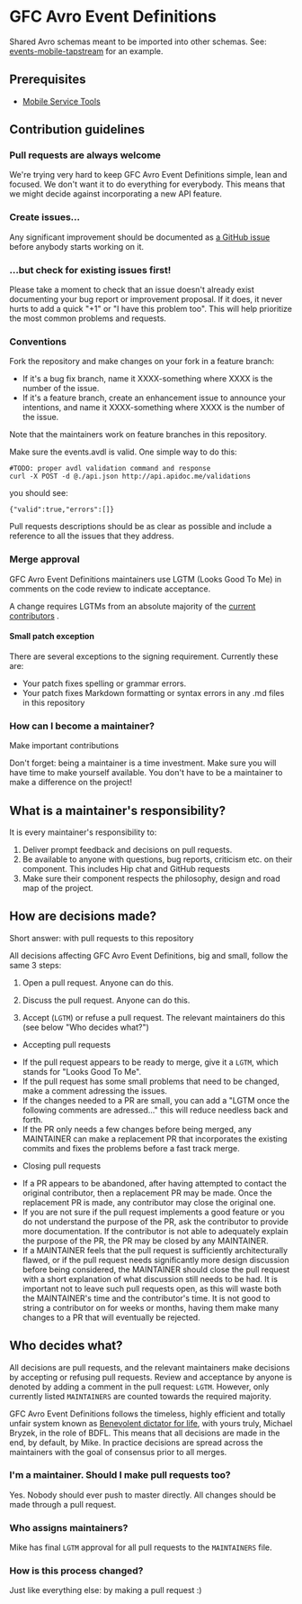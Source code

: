 # GFC Avro Event Definitions

Shared Avro schemas meant to be imported into other schemas. See: [events-mobile-tapstream](https://github.com/gilt/events-mobile-tapstream) for an example.

## Prerequisites

  - [Mobile Service Tools](https://github.com/gilt/mobile-service-tools)

## Contribution guidelines

### Pull requests are always welcome

We're trying very hard to keep GFC Avro Event Definitions simple, lean and
focused. We don't want it to do everything for everybody. This means that we
might decide against incorporating a new API feature.

### Create issues...

Any significant improvement should be documented as [a GitHub
issue](https://github.com/gilt/events-gfc-avro/issues) before anybody starts
working on it.

### ...but check for existing issues first!

Please take a moment to check that an issue doesn't already exist documenting
your bug report or improvement proposal. If it does, it never hurts to add a
quick "+1" or "I have this problem too". This will help prioritize the most
common problems and requests.

### Conventions

Fork the repository and make changes on your fork in a feature branch:

- If it's a bug fix branch, name it XXXX-something where XXXX is the number
  of the issue.
- If it's a feature branch, create an enhancement issue to announce your
  intentions, and name it XXXX-something where XXXX is the number of the
  issue.

Note that the maintainers work on feature branches in this repository.

Make sure the events.avdl is valid. One simple way to do this:

    #TODO: proper avdl validation command and response
    curl -X POST -d @./api.json http://api.apidoc.me/validations

you should see:

    {"valid":true,"errors":[]}

Pull requests descriptions should be as clear as possible and include a
reference to all the issues that they address.

### Merge approval

GFC Avro Event Definitions maintainers use LGTM (Looks Good To Me) in
comments on the code review to indicate acceptance.

A change requires LGTMs from an absolute majority of the [current
contributors](https://github.com/gilt/events-gfc-avro/blob/master/MAINTAINERS)
.

#### Small patch exception

There are several exceptions to the signing requirement. Currently these are:

* Your patch fixes spelling or grammar errors.
* Your patch fixes Markdown formatting or syntax errors in any .md files in
  this repository

### How can I become a maintainer?

Make important contributions

Don't forget: being a maintainer is a time investment. Make sure you will
have time to make yourself available. You don't have to be a maintainer to
make a difference on the project!

## What is a maintainer's responsibility?

It is every maintainer's responsibility to:

1. Deliver prompt feedback and decisions on pull requests.
2. Be available to anyone with questions, bug reports, criticism etc. on
   their component. This includes Hip chat and GitHub requests
3. Make sure their component respects the philosophy, design and
   road map of the project.

## How are decisions made?

Short answer: with pull requests to this repository

All decisions affecting GFC Avro Event Definitions, big and small,
follow the same 3 steps:

1. Open a pull request. Anyone can do this.

2. Discuss the pull request. Anyone can do this.

3. Accept (`LGTM`) or refuse a pull request. The relevant maintainers
  do this (see below "Who decides what?")
 + Accepting pull requests
  - If the pull request appears to be ready to merge, give it a `LGTM`, which
    stands for "Looks Good To Me".
  - If the pull request has some small problems that need to be changed, make
    a comment adressing the issues.
  - If the changes needed to a PR are small, you can add a "LGTM once the
    following comments are adressed..." this will reduce needless back and
    forth.
  - If the PR only needs a few changes before being merged, any MAINTAINER
    can make a replacement PR that incorporates the existing commits and
    fixes the problems before a fast track merge.
 + Closing pull requests
  - If a PR appears to be abandoned, after having attempted to contact the
    original contributor, then a replacement PR may be made. Once the
    replacement PR is made, any contributor may close the original one.
  - If you are not sure if the pull request implements a good feature or you
    do not understand the purpose of the PR, ask the contributor to provide
    more documentation. If the contributor is not able to adequately explain
    the purpose of the PR, the PR may be closed by any MAINTAINER.
  - If a MAINTAINER feels that the pull request is sufficiently
    architecturally flawed, or if the pull request needs significantly more
    design discussion before being considered, the MAINTAINER should close
    the pull request with a short explanation of what discussion still needs
    to be had. It is important not to leave such pull requests open, as this
    will waste both the MAINTAINER's time and the contributor's time. It is
    not good to string a contributor on for weeks or months, having them make
    many changes to a PR that will eventually be rejected.

## Who decides what?

All decisions are pull requests, and the relevant maintainers make decisions
by accepting or refusing pull requests. Review and acceptance by anyone is
denoted by adding a comment in the pull request: `LGTM`. However, only
currently listed `MAINTAINERS` are counted towards the required majority.

GFC Avro Event Definitions follows the timeless, highly efficient and totally
unfair system known as [Benevolent dictator for
life](http://en.wikipedia.org/wiki/Benevolent_Dictator_for_Life), with yours
truly, Michael Bryzek, in the role of BDFL. This means that all decisions are
made in the end, by default, by Mike. In practice decisions are spread across
the maintainers with the goal of consensus prior to all merges.

### I'm a maintainer. Should I make pull requests too?

Yes. Nobody should ever push to master directly. All changes should be made
through a pull request.

### Who assigns maintainers?

Mike has final `LGTM` approval for all pull requests to the `MAINTAINERS` file.

### How is this process changed?

Just like everything else: by making a pull request :)
